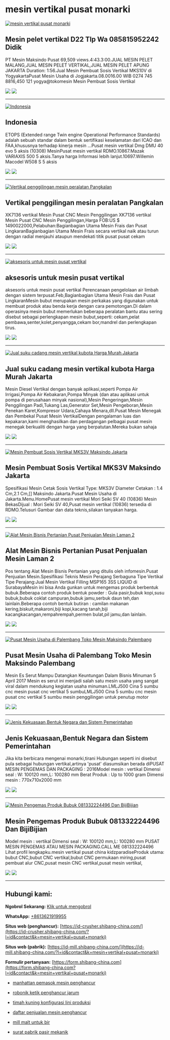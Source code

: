 # mesin vertikal pusat monarki

<a href="https://swt.shibang-china.com/?l=id&img&k=mesin+vertikal+pusat+monarki" target="_blank">![mesin vertikal pusat monarki](http://static.shibang-china.com/all-800x300/754.jpg)</a>

## Mesin pelet vertikal D22 Tlp Wa 085815952242 Didik
PT Mesin Maksindo Pusat 69,509 views.4:43.3:00.JUAL MESIN PELET MALANG,JUAL MESIN PELET VERTIKAL,JUAL MESIN PELET APUNG JAKARTA Duration: 1:56.Jual Mesin Pembuat Sosis Vertikal MKS10V di YogyakartaPusat Mesin Usaha di Jogjakarta.08.0016.00 WIB 0274 745 8816,450 121 yogya@tokomesin Mesin Pembuat Sosis Vertikal


<a href="https://whatsapp.shibangsoft.com/WhatsApp.php" target="_blank" title="WhatsApp">![](http://static.shibang-china.com/icon/whatsapp.png)</a> <a href="https://swt.shibang-china.com/?l=id&icon&k=mesin+vertikal+pusat+monarki" target="_blank">![](http://static.shibang-china.com/icon/chat-id.png)</a>

---

<a href="https://swt.shibang-china.com/?l=id&img&k=mesin+vertikal+pusat+monarki" target="_blank">![Indonesia](http://static.shibang-china.com/all-800x300/1286.jpg)</a>

## Indonesia
ETOPS (Extended range Twin engine Operational Performance Standards) adalah sebuah standar dalam bentuk sertifikasi keselamatan dari ICAO dan FAA,khususnya terhadap kinerja mesin …Pusat mesin vertikal Dmg DMU 40 evo 5 aksis (10308) MesinPusat mesin vertikal RDMO.10867.Mazak VARIAXIS 500 5 aksis.Tanya harga Informasi lebih lanjut.10697.Willemin Macodel W508 S 5 aksis


<a href="https://whatsapp.shibangsoft.com/WhatsApp.php" target="_blank" title="WhatsApp">![](http://static.shibang-china.com/icon/whatsapp.png)</a> <a href="https://swt.shibang-china.com/?l=id&icon&k=mesin+vertikal+pusat+monarki" target="_blank">![](http://static.shibang-china.com/icon/chat-id.png)</a>

---

<a href="https://swt.shibang-china.com/?l=id&img&k=mesin+vertikal+pusat+monarki" target="_blank">![Vertikal penggilingan mesin peralatan Pangkalan](http://static.shibang-china.com/all-800x300/849.jpg)</a>

## Vertikal penggilingan mesin peralatan Pangkalan
XK7136 vertikal Mesin Pusat CNC Mesin Penggilingan XK7136 vertikal Mesin Pusat CNC Mesin Penggilingan,Harga FOB:US $ 1490022000,Pelabuhan:Bagianbagian Utama Mesin Frais dan Pusat LingkaranBagianbagian Utama Mesin Frais secara vertikal naik atau turun dengan radial menjauhi ataupun mendekati titik pusat pusat cekam


<a href="https://whatsapp.shibangsoft.com/WhatsApp.php" target="_blank" title="WhatsApp">![](http://static.shibang-china.com/icon/whatsapp.png)</a> <a href="https://swt.shibang-china.com/?l=id&icon&k=mesin+vertikal+pusat+monarki" target="_blank">![](http://static.shibang-china.com/icon/chat-id.png)</a>

---

<a href="https://swt.shibang-china.com/?l=id&img&k=mesin+vertikal+pusat+monarki" target="_blank">![aksesoris untuk mesin pusat vertikal](http://static.shibang-china.com/all-800x300/1515.jpg)</a>

## aksesoris untuk mesin pusat vertikal
aksesoris untuk mesin pusat vertikal Perencanaan pengelolaan air limbah dengan sistem terpusat.Feb,Bagianbagian Utama Mesin Frais dan Pusat LingkaranMesin bubut merupakan mesin perkakas yang digunakan untuk membuat produk atau benda kerja dengan cara pemotongan.Di dalam operasinya mesin bubut memerlukan beberapa peralatan bantu atau sering disebut sebagai perlengkapan mesin bubut,seperti: cekam,pelat pembawa,senter,kolet,penyangga,cekam bor,mandrel dan perlengkapan tirus.


<a href="https://whatsapp.shibangsoft.com/WhatsApp.php" target="_blank" title="WhatsApp">![](http://static.shibang-china.com/icon/whatsapp.png)</a> <a href="https://swt.shibang-china.com/?l=id&icon&k=mesin+vertikal+pusat+monarki" target="_blank">![](http://static.shibang-china.com/icon/chat-id.png)</a>

---

<a href="https://swt.shibang-china.com/?l=id&img&k=mesin+vertikal+pusat+monarki" target="_blank">![Jual suku cadang mesin vertikal kubota Harga Murah Jakarta](http://static.shibang-china.com/all-800x300/684.jpg)</a>

## Jual suku cadang mesin vertikal kubota Harga Murah Jakarta
Mesin Diesel Vertikal dengan banyak aplikasi,seperti Pompa Air Irrigasi,Pompa Air Kebakaran,Pompa Minyak (dan atau aplikasi untuk pompa di perusahaan minyak nasional),Mesin Pengeringan,Mesin Penggilingan Padi,Tukang Las,Generator Set,Mesin Pengeboran,Mesin Penekan Karet,Kompresor Udara,Cahaya Menara,dll.Pusat Mesin Menegak dan Pembekal Pusat Mesin VertikalDengan pengalaman luas dan kepakaran,kami menghasilkan dan perdagangan pelbagai pusat mesin menegak berkualiti dengan harga yang berpatutan.Mereka bukan sahaja


<a href="https://whatsapp.shibangsoft.com/WhatsApp.php" target="_blank" title="WhatsApp">![](http://static.shibang-china.com/icon/whatsapp.png)</a> <a href="https://swt.shibang-china.com/?l=id&icon&k=mesin+vertikal+pusat+monarki" target="_blank">![](http://static.shibang-china.com/icon/chat-id.png)</a>

---

<a href="https://swt.shibang-china.com/?l=id&img&k=mesin+vertikal+pusat+monarki" target="_blank">![Mesin Pembuat Sosis Vertikal MKS3V Maksindo Jakarta](http://static.shibang-china.com/all-800x300/233.jpg)</a>

## Mesin Pembuat Sosis Vertikal MKS3V Maksindo Jakarta
Spesifikasi Mesin Cetak Sosis Vertikal Type: MKS3V Diameter Cetakan : 1.4 Cm,2.1 Cm,[] Maksindo Jakarta.Pusat Mesin Usaha di Jakarta.Menu.HomePusat mesin vertikal Mori Seiki SV 40 (10836) Mesin BekasDijual : Mori Seiki SV 40,Pusat mesin vertikal (10836) tersedia di RDMO.Telusuri Gambar dan data teknis,silakan tanyakan harga.


<a href="https://whatsapp.shibangsoft.com/WhatsApp.php" target="_blank" title="WhatsApp">![](http://static.shibang-china.com/icon/whatsapp.png)</a> <a href="https://swt.shibang-china.com/?l=id&icon&k=mesin+vertikal+pusat+monarki" target="_blank">![](http://static.shibang-china.com/icon/chat-id.png)</a>

---

<a href="https://swt.shibang-china.com/?l=id&img&k=mesin+vertikal+pusat+monarki" target="_blank">![Alat Mesin Bisnis Pertanian Pusat Penjualan Mesin Laman 2](http://static.shibang-china.com/all-800x300/508.jpg)</a>

## Alat Mesin Bisnis Pertanian Pusat Penjualan Mesin Laman 2
Pos tentang Alat Mesin Bisnis Pertanian yang ditulis oleh infomesin.Pusat Penjualan Mesin.Spesifikasi Teknis Mesin Perajang Serbaguna Tipe Vertikal Tipe Perajang:Jual Mesin Vertikal Filling MSP165 3SS LIQUID di SurabayaMesin ini bisa Anda gunkan untuk mengemas produk berbentuk bubuk.Beberapa contoh produk bentuk powder : Gula pasir,bubuk kopi,susu bubuk,bubuk coklat campuran,bubuk jamu,serbuk daun teh,dan lainlain.Beberapa contoh bentuk butiran : camilan makanan kering,biskuit,makaroni,biji kopi,kacang tanah,biji kacangkacangan,rempahrempah,permen bulat,pil jamu,dan lainlain.


<a href="https://whatsapp.shibangsoft.com/WhatsApp.php" target="_blank" title="WhatsApp">![](http://static.shibang-china.com/icon/whatsapp.png)</a> <a href="https://swt.shibang-china.com/?l=id&icon&k=mesin+vertikal+pusat+monarki" target="_blank">![](http://static.shibang-china.com/icon/chat-id.png)</a>

---

<a href="https://swt.shibang-china.com/?l=id&img&k=mesin+vertikal+pusat+monarki" target="_blank">![Pusat Mesin Usaha di Palembang Toko Mesin Maksindo Palembang](http://static.shibang-china.com/all-800x300/1305.jpg)</a>

## Pusat Mesin Usaha di Palembang Toko Mesin Maksindo Palembang
Mesin Es Serut Mampu Datangkan Keuntungan Dalam Bisnis Minuman 5 April 2017 Mesin es serut ini menjadi salah satu mesin usaha yang sangat viral dalam mendukung kegiatan usaha minuman.LMLJ500 Cina 5 sumbu cnc mesin pusat cnc vertikal 5 sumbuLMLJ500 Cina 5 sumbu cnc mesin pusat cnc vertikal 5 sumbu mesin penggilingan untuk penutup motor


<a href="https://whatsapp.shibangsoft.com/WhatsApp.php" target="_blank" title="WhatsApp">![](http://static.shibang-china.com/icon/whatsapp.png)</a> <a href="https://swt.shibang-china.com/?l=id&icon&k=mesin+vertikal+pusat+monarki" target="_blank">![](http://static.shibang-china.com/icon/chat-id.png)</a>

---

<a href="https://swt.shibang-china.com/?l=id&img&k=mesin+vertikal+pusat+monarki" target="_blank">![Jenis Kekuasaan,Bentuk Negara dan Sistem Pemerintahan](http://static.shibang-china.com/all-800x300/1283.jpg)</a>

## Jenis Kekuasaan,Bentuk Negara dan Sistem Pemerintahan
Jika kita berbicara mengenai monarki,tirani Hubungan seperti ini disebut pula sebagai hubungan vertikal,artinya 'pusat' diasumsikan berada diPUSAT MESIN PENGEMAS DAN PACKAGING : 2016Model mesin : vertikal Dimensi seal : W: 100120 mm,L: 100280 mm Berat Produk : Up to 1000 gram Dimensi mesin : 770x710x2000 mm


<a href="https://whatsapp.shibangsoft.com/WhatsApp.php" target="_blank" title="WhatsApp">![](http://static.shibang-china.com/icon/whatsapp.png)</a> <a href="https://swt.shibang-china.com/?l=id&icon&k=mesin+vertikal+pusat+monarki" target="_blank">![](http://static.shibang-china.com/icon/chat-id.png)</a>

---

<a href="https://swt.shibang-china.com/?l=id&img&k=mesin+vertikal+pusat+monarki" target="_blank">![Mesin Pengemas Produk Bubuk 081332224496 Dan BijiBijian](http://static.shibang-china.com/all-800x300/912.jpg)</a>

## Mesin Pengemas Produk Bubuk 081332224496 Dan BijiBijian
Model mesin : vertikal Dimensi seal : W: 100120 mm,L: 100280 mm PUSAT MESIN PENGEMAS ATAU MESIN PACKAGING.CALL ME 081332224496 Lihat profil lengkapku.mesin vertikal pusat china kidzparadiseProduk utama: bubut CNC,bubut CNC vertikal,bubut CNC permukaan miring,pusat pembuat alur CNC,pusat mesin CNC vertikal,pusat mesin vertikal,


<a href="https://whatsapp.shibangsoft.com/WhatsApp.php" target="_blank" title="WhatsApp">![](http://static.shibang-china.com/icon/whatsapp.png)</a> <a href="https://swt.shibang-china.com/?l=id&icon&k=mesin+vertikal+pusat+monarki" target="_blank">![](http://static.shibang-china.com/icon/chat-id.png)</a>

---
## Hubungi kami:

**Ngobrol Sekarang:** [Klik untuk mengobrol](https://swt.shibang-china.com?l=id&contact&k=mesin+vertikal+pusat+monarki)

**WhatsApp:**  [+8613621919955](https://whatsapp.shibangsoft.com/WhatsApp.php)

**Situs web (penghancur):** [https://id-crusher.shibang-china.com/](https://id-crusher.shibang-china.com/?l=id&contact&k=mesin+vertikal+pusat+monarki)

**Situs web (pabrik):** [https://id-mill.shibang-china.com/](https://id-mill.shibang-china.com/?l=id&contact&k=mesin+vertikal+pusat+monarki)

**Formulir pertanyaan:** [https://form.shibang-china.com](https://form.shibang-china.com?l=id&contact&k=mesin+vertikal+pusat+monarki)

* [manhattan pemasok mesin penghancur](../35/manhattan%20pemasok%20mesin%20penghancur.md)

* [robonik ketik penghancur jarum](../32/robonik%20ketik%20penghancur%20jarum.md)

* [timah kuning konfigurasi lini produksi](../38/timah%20kuning%20konfigurasi%20lini%20produksi.md)

* [daftar penjualan mesin penghancur](../39/daftar%20penjualan%20mesin%20penghancur.md)

* [mill malt untuk bir](../32/mill%20malt%20untuk%20bir.md)

* [surat pabrik pasir mekanik](../35/surat%20pabrik%20pasir%20mekanik.md)